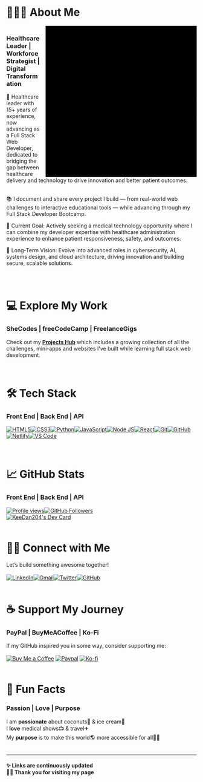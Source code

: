 <h1>👩🏾‍💻 About Me</h1>
<div style="overflow: auto;">
  <img src="https://github.com/keedan204/keedan204/blob/main/github-banner.gif" alt="KeeDan204"
       style="float: right; margin-left: 15px; width: 400px;" /><h3>Healthcare Leader | Workforce Strategist | Digital Transformation </h3>
<div>
🧠 Healthcare leader with 15+ years of experience, now advancing as a Full Stack Web Developer, dedicated to bridging the gap between healthcare delivery and technology to drive innovation and better patient outcomes.<br />
<br/>
 
📚 I document and share every project I build — from real-world web challenges to interactive educational tools — while advancing through my Full Stack Developer Bootcamp. 
 <br/>
 
🎯 Current Goal: Actively seeking a medical technology opportunity where I can combine my developer expertise with healthcare administration experience to enhance patient responsiveness, safety, and outcomes.
 <br/>
 
🚀 Long-Term Vision: Evolve into advanced roles in cybersecurity, AI, systems design, and cloud architecture, driving innovation and building secure, scalable solutions.<br/></div>
<br />
</div>

<h1>💻 Explore My Work</h1>
<h3>SheCodes | freeCodeCamp | FreelanceGigs </h3>
<div>Check out my <strong><a href="https://github.com/keedan204/Projects-Hub">Projects Hub</a></strong> which includes a growing collection of all the challenges, mini-apps and websites I’ve built while learning full stack web development.</div>
<br />
<br />
<h1>🛠 Tech Stack</h1>
<h3>Front End | Back End | API </h3>
<div><a href="https://developer.mozilla.org/en-US/docs/Web/HTML" rel="nofollow"><img alt="HTML5" src="https://camo.githubusercontent.com/c0f60c84bd23525a0f1e5972ff5052f878eb4104e88b347b7f0004d0e6ad8898/68747470733a2f2f696d672e736869656c64732e696f2f62616467652f2d48544d4c352d4533344632363f7374796c653d666c61742d737175617265266c6f676f3d68746d6c35266c6f676f436f6c6f723d7768697465" data-canonical-src="https://img.shields.io/badge/-HTML5-E34F26?style=flat-square&amp;logo=html5&amp;logoColor=white" style="max-width: 100%;"></a><a href="https://developer.mozilla.org/en-US/docs/Web/CSS" rel="nofollow"><img alt="CSS3" src="https://camo.githubusercontent.com/c6ef64fabc7b003b99d9e0d5355d2ef78c0626cc7e98929b8fcababd42be1de6/68747470733a2f2f696d672e736869656c64732e696f2f62616467652f2d435353332d3135373242363f7374796c653d666c61742d737175617265266c6f676f3d63737333266c6f676f436f6c6f723d7768697465" data-canonical-src="https://img.shields.io/badge/-CSS3-1572B6?style=flat-square&amp;logo=css3&amp;logoColor=white" style="max-width: 100%;"></a><a href="https://www.python.org/" rel="nofollow"><img alt="Python" src="https://img.shields.io/badge/Python-Fluent-306998?logo=python&logoColor=FFD43B&style=flat-square" data-canonical-src="https://img.shields.io/badge/Python-Fluent-306998?logo=python&logoColor=FFD43B" style="max-width: 100%;"></a><a href="https://developer.mozilla.org/en-US/docs/Web/JavaScript" rel="nofollow"><img alt="JavaScript" src="https://camo.githubusercontent.com/2ed691285a3c5eec6c2b2cd2d2bc610a09e39dab92e69a5999a5d1a43b873c4b/68747470733a2f2f696d672e736869656c64732e696f2f62616467652f2d4a6176615363726970742d4637444631453f7374796c653d666c61742d737175617265266c6f676f3d6a617661736372697074266c6f676f436f6c6f723d626c61636b" data-canonical-src="https://img.shields.io/badge/-JavaScript-F7DF1E?style=flat-square&amp;logo=javascript&amp;logoColor=black" style="max-width: 100%;"></a><a href="https://nodejs.org/en" rel="nofollow"><img alt="Node JS" src="https://img.shields.io/badge/Node.js-ARMY_GREEN?logo=node.js&logoColor=black&style=flat-square" data-canonical-src="https://img.shields.io/badge/Node.js-4B5320?logo=node.js&logoColor=black&style=flat-square" style="max-width: 100%;"></a><a href="https://react.dev/" rel="nofollow"><img alt="React" src="https://img.shields.io/badge/React-61DBFB?logo=react&logoColor=white&style=flat-square" data-canonical-src="https://img.shields.io/badge/React-4B5320?logo=react&logoColor=black&style=flat-square" style="max-width: 100%;"></a><a href="https://git-scm.com/" rel="nofollow"><img alt="Git" src="https://camo.githubusercontent.com/79536ab835520583d9f0eebc002614e4e53f0e17e3bbd6ff55a83ea47afe4420/68747470733a2f2f696d672e736869656c64732e696f2f62616467652f2d4769742d4630353033323f7374796c653d666c61742d737175617265266c6f676f3d676974266c6f676f436f6c6f723d7768697465" data-canonical-src="https://img.shields.io/badge/-Git-F05032?style=flat-square&amp;logo=git&amp;logoColor=white" style="max-width: 100%;"></a><a href="https://github.com/"><img alt="GitHub" src="https://camo.githubusercontent.com/06307452187e938969a6f4018e64a31f7470420b777301a4021959cd29839e9b/68747470733a2f2f696d672e736869656c64732e696f2f62616467652f2d4769744875622d3138313731373f7374796c653d666c61742d737175617265266c6f676f3d676974687562266c6f676f436f6c6f723d7768697465" data-canonical-src="https://img.shields.io/badge/-GitHub-181717?style=flat-square&amp;logo=github&amp;logoColor=white" style="max-width: 100%;"></a><a href="https://www.netlify.com/" rel="nofollow"><img alt="Netlify" src="https://camo.githubusercontent.com/024615edfc3cc883fa9407bf22896f0fc2bc5557d9ef88b5ebd128d28fe73001/68747470733a2f2f696d672e736869656c64732e696f2f62616467652f2d4e65746c6966792d3030433742373f7374796c653d666c61742d737175617265266c6f676f3d6e65746c696679266c6f676f436f6c6f723d7768697465" data-canonical-src="https://img.shields.io/badge/-Netlify-00C7B7?style=flat-square&amp;logo=netlify&amp;logoColor=white" style="max-width: 100%;"></a><a href="https://code.visualstudio.com/" rel="nofollow"><img alt="VS Code" src="https://camo.githubusercontent.com/6f87280e43fe6e93a00d25349aaddba49253f6fe94cdb44c316fd27a5b9b99a8/68747470733a2f2f696d672e736869656c64732e696f2f62616467652f2d5653253230436f64652d3030374143433f7374796c653d666c61742d737175617265266c6f676f3d76697375616c2d73747564696f2d636f6465266c6f676f436f6c6f723d7768697465" data-canonical-src="https://img.shields.io/badge/-VS%20Code-007ACC?style=flat-square&amp;logo=visual-studio-code&amp;logoColor=white" style="max-width: 100%;"></a>
</div>
<br />
<br />
<h1>📈 GitHub Stats</h1>
<h3>Front End | Back End | API </h3>
<a target="_blank" rel="noopener noreferrer nofollow" href="https://camo.githubusercontent.com/1e71a554ed5ee9d65720012f467222b4af060365e4def8681ba32bd02d1b3c4b/68747470733a2f2f6b6f6d617265762e636f6d2f67687076632f3f757365726e616d653d436f64696e67576974684a69726f267374796c653d666c61742d73717561726526636f6c6f723d434330303232"><img src="https://camo.githubusercontent.com/1e71a554ed5ee9d65720012f467222b4af060365e4def8681ba32bd02d1b3c4b/68747470733a2f2f6b6f6d617265762e636f6d2f67687076632f3f757365726e616d653d436f64696e67576974684a69726f267374796c653d666c61742d73717561726526636f6c6f723d434330303232" alt="Profile views" data-canonical-src="https://komarev.com/ghpvc/?username=keedan204&amp;style=flat-square&amp;color=CC0022" style="max-width: 100%;"></a><a target="_blank" rel="noopener noreferrer nofollow" href="https://camo.githubusercontent.com/216d6e4e522e99053bc57b27d7fad28204a0123622860e9f61c63e4ceba6319d/68747470733a2f2f696d672e736869656c64732e696f2f6769746875622f666f6c6c6f776572732f436f64696e67576974684a69726f3f6c6162656c3d466f6c6c6f77657273267374796c653d666c61742d73717561726526636f6c6f723d434330303232"><img src="https://camo.githubusercontent.com/216d6e4e522e99053bc57b27d7fad28204a0123622860e9f61c63e4ceba6319d/68747470733a2f2f696d672e736869656c64732e696f2f6769746875622f666f6c6c6f776572732f436f64696e67576974684a69726f3f6c6162656c3d466f6c6c6f77657273267374796c653d666c61742d73717561726526636f6c6f723d434330303232" alt="GitHub Followers" data-canonical-src="https://img.shields.io/github/followers/keedan204?label=Followers&amp;style=flat-square&amp;color=CC0022" style="max-width: 100%;"></a>
<br />
<a href="https://app.daily.dev/keedan204"><img src="https://api.daily.dev/devcards/v2/1Upa6hTWoYsNGPURJvEFv.png?type=default&r=znn" width="356" alt="KeeDan204's Dev Card"/></a>
<br />
<br />
<h1>🤝🏾 Connect with Me</h1>
Let’s build something awesome together!
<br />
<br />
<a href="https://www.linkedin.com/" rel="nofollow"><img src="https://camo.githubusercontent.com/b38b096af756695c6acd839338fdf761a79e7282ab4b42b8d1fdd3f8c5d2ffa8/68747470733a2f2f696d672e736869656c64732e696f2f62616467652f4c696e6b6564496e2d3041363643323f7374796c653d666f722d7468652d6261646765266c6f676f3d6c696e6b6564696e266c6f676f436f6c6f723d7768697465" alt="LinkedIn" data-canonical-src="https://img.shields.io/badge/LinkedIn-0A66C2?style=for-the-badge&amp;logo=linkedin&amp;logoColor=white" style="max-width: 100%;"></a><a href="mailto:danikaymonique@gmail.com"><img src="https://camo.githubusercontent.com/e5cfad4cbb1e023463333923b069b81749d94e8ff5722f851c7bb01d65bb0e95/68747470733a2f2f696d672e736869656c64732e696f2f62616467652f476d61696c2d4431343833363f7374796c653d666f722d7468652d6261646765266c6f676f3d676d61696c266c6f676f436f6c6f723d7768697465" alt="Gmail" data-canonical-src="https://img.shields.io/badge/Gmail-D14836?style=for-the-badge&amp;logo=gmail&amp;logoColor=white" style="max-width: 100%;"></a><a href="https://twitter.com/" rel="nofollow"><img src="https://camo.githubusercontent.com/4d663eeba16a2c583c896c0dc81ab4226b8af495f6d0af8b3cc2f2b88854a252/68747470733a2f2f696d672e736869656c64732e696f2f62616467652f547769747465722d3144413146323f7374796c653d666f722d7468652d6261646765266c6f676f3d74776974746572266c6f676f436f6c6f723d7768697465" alt="Twitter" data-canonical-src="https://img.shields.io/badge/Twitter-1DA1F2?style=for-the-badge&amp;logo=twitter&amp;logoColor=white" style="max-width: 100%;"></a><a href="https://github.com/keedan204"><img src="https://camo.githubusercontent.com/f1fbce44786ee4edcf97a717cce6c15cfc38a1f098efb08f11c1c80dd595a909/68747470733a2f2f696d672e736869656c64732e696f2f62616467652f4769744875622d3138313731373f7374796c653d666f722d7468652d6261646765266c6f676f3d676974687562266c6f676f436f6c6f723d7768697465" alt="GitHub" data-canonical-src="https://img.shields.io/badge/GitHub-181717?style=for-the-badge&amp;logo=github&amp;logoColor=white" style="max-width: 100%;"></a>
<br />
<br />
<h1>☕ Support My Journey</h1>
<h3>PayPal | BuyMeACoffee | Ko-Fi</h3>
If my GitHub inspired you in some way, consider supporting me:
<br />
<br />
<a href="https://buymeacoffee.com/keedan204" rel="nofollow"><img alt="Buy Me a Coffee" src="https://camo.githubusercontent.com/7b8f7343bfc6e3c65c7901846637b603fd812f1a5f768d8b0572558bde859eb9/68747470733a2f2f63646e2e6275796d6561636f666665652e636f6d2f627574746f6e732f76322f64656661756c742d79656c6c6f772e706e67" height="35" width="147" data-canonical-src="https://cdn.buymeacoffee.com/buttons/v2/default-yellow.png" style="max-width: 100%; height: auto; max-height: 35px;"></a>
<a href="https://paypal.me/keedan204" rel="nofollow"><img alt="Paypal" src="https://img.shields.io/badge/PayPal-003087?logo=paypal&logoColor=ffffff&style=flat-square" height="35" width="147" data-canonical-src="https://img.shields.io/badge/PayPal-003087?logo=paypal&logoColor=ffffff&style=flat-square" style="max-width: 100%; height: auto; max-height: 35px;"></a>
<a href="https://ko-fi.com/keedan204" rel="nofollow"><img alt="Ko-fi" src="https://camo.githubusercontent.com/421c7c603a86e1785a16cbefcb34d9d73ddfa2c821501729b09aafdf0024e1ed/68747470733a2f2f63646e2e6b6f2d66692e636f6d2f63646e2f6b6f6669332e706e673f763d33" height="35" width="147" data-canonical-src="https://cdn.ko-fi.com/cdn/kofi3.png?v=3" style="max-width: 100%; height: auto; max-height: 35px;"></a>
<br />
<br />
<h1>🎁 Fun Facts</h1>
<h3>Passion | Love | Purpose </h3>
<div>I am <strong>passionate</strong> about coconuts🥥 & ice cream🍦<br/>
I <strong>love</strong> medical shows📺 & travel✈<br/>
My <strong>purpose</strong> is to make this world🌎 more accessible for all🙌🏾 </div>
<br />
<hr>
<h4>✨ Links are continuously updated<br />
👋🏾 Thank you for visiting my page</h4>


